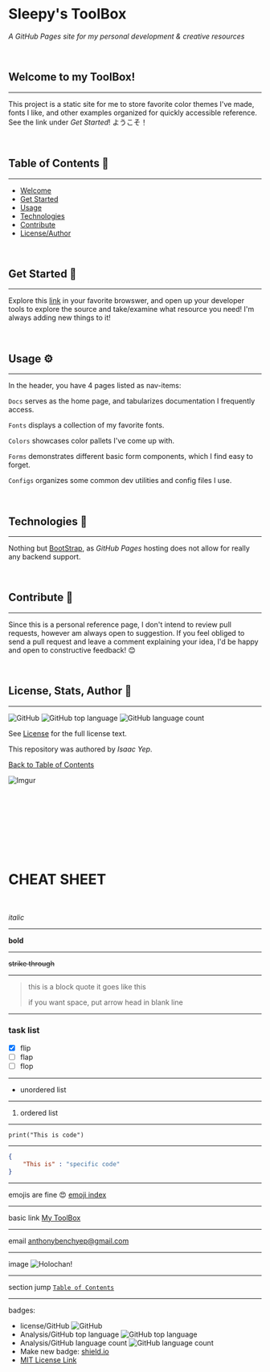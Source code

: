 # **Sleepy's ToolBox**
*A GitHub Pages site for my personal development & creative resources*

<br />

## Welcome to my ToolBox!
<hr>

This project is a static site for me to store favorite color themes I've made, fonts I like, and other examples organized for quickly accessible reference. See the link under *Get Started*! ようこそ！

<br />

## Table of Contents 📖
<hr>

  - [Welcome](#welcome-to-projectname)
  - [Get Started](#get-started-🚀)
  - [Usage](#usage-⚙)
  - [Technologies](#technologies-🧰)
  - [Contribute](#Contribute-🤝)
  - [License/Author](#license--author-📜)

<br />

## Get Started 🚀
<hr>

Explore this [link](https://anthonybench.github.io) in your favorite browswer, and open up your developer tools to explore the source and take/examine what resource you need! I'm always adding new things to it!

<br />

## Usage ⚙
<hr>

In the header, you have 4 pages listed as nav-items:

`Docs` serves as the home page, and tabularizes documentation I frequently access.

`Fonts` displays a collection of my favorite fonts.

`Colors` showcases color pallets I've come up with.

`Forms` demonstrates different basic form components, which I find easy to forget.

`Configs` organizes some common dev utilities and config files I use.

<br />

## Technologies 🧰
<hr>

Nothing but [BootStrap](https://getbootstrap.com/docs/4.5/getting-started/introduction/), as *GitHub Pages* hosting does not allow for really any backend support.


<br />

## Contribute 🤝
<hr>

Since this is a personal reference page, I don't intend to review pull requests, however am always open to suggestion. If you feel obliged to send a pull request and leave a comment explaining your idea, I'd be happy and open to constructive feedback! 😊

<br />

## License, Stats, Author 📜
<hr>
<!-- badge cluster -->

 ![GitHub](https://img.shields.io/github/license/anthonybench/anthonybench.github.io) ![GitHub top language](https://img.shields.io/github/languages/top/anthonybench/anthonybench.github.io) ![GitHub language count](https://img.shields.io/github/languages/count/anthonybench/anthonybench.github.io)
 
<!-- / -->
 See [License](https://opensource.org/licenses/MIT) for the full license text.

  This repository was authored by *Isaac Yep*.

[Back to Table of Contents](#table-of-contents-📖)


![Imgur](https://i.imgur.com/jtNwEWu.png)





<br /><br /><br /><br /><br /><br /><br />
# **CHEAT SHEET**
<br />

*italic*

<hr>

**bold**

<hr>

~~strike through~~

<hr>

> this is a block quote
> it goes like this
>
> if you want space, put arrow head in blank line

<hr>

### task list
- [x] flip
- [ ] flap
- [ ] flop

<hr>

<ul>
    <li>unordered list</li>
</ul>

<hr>

<ol>
    <li>ordered list</li>
</ol>

<hr>

```print("This is code") ```

<hr>

```json
{
    "This is" : "specific code"
}
```

<hr>

emojis are fine 😍
[emoji index](https://unicode.org/emoji/charts/full-emoji-list.html)

<hr>

basic link [My ToolBox](https://anthonybench.github.io)

<hr>

email <anthonybenchyep@gmail.com>

<hr>

image
![Holochan!](https://i.imgur.com/oTopiyf.jpg)

<hr>

section jump [`Table of Contents`](#table-of-contents)

<hr>

badges:

* license/GitHub
![GitHub](https://img.shields.io/github/license/anthonybench/Algorithms)
* Analysis/GitHub top language
![GitHub top language](https://img.shields.io/github/languages/top/anthonybench/Algorithms)
* Analysis/GitHub language count
![GitHub language count](https://img.shields.io/github/languages/count/anthonybench/anthonybench.github.io)
* Make new badge: [shield.io](https://shields.io/)
* [MIT License Link](https://opensource.org/licenses/MIT)